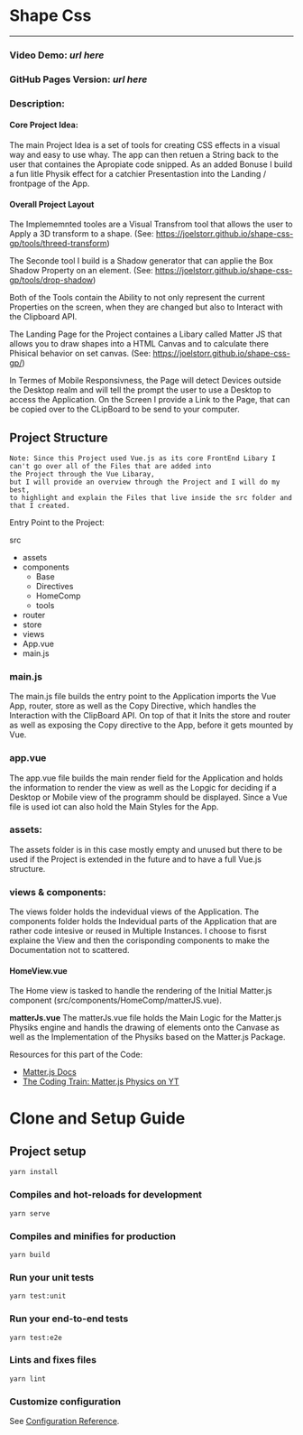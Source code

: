# Shape Css
<hr/>

### Video Demo:  *url here* 
### GitHub Pages Version: *url here*
### Description:

#### Core Project Idea:
The main Project Idea is a set of tools for creating CSS effects in a visual way and easy to use whay. The app can then retuen a String back to the user that containes the Apropiate code  snipped. As an added Bonuse I build a fun litle Physik effect for a catchier Presentastion into the Landing / frontpage of the App.

#### Overall Project Layout
The Implememnted tooles are a Visual Transfrom tool that allows the user to Apply a 3D transform to a shape. 
(See: https://joelstorr.github.io/shape-css-gp/tools/threed-transform)

The Seconde tool  I build is a Shadow generator that can applie the Box Shadow Property on an element. 
(See: https://joelstorr.github.io/shape-css-gp/tools/drop-shadow)

Both of the Tools contain the Ability to not only represent the current Properties on the screen, when they are changed but also to Interact with the Clipboard API.

The Landing Page for the Project containes a Libary called Matter JS that allows you to draw shapes into a HTML Canvas and to calculate there Phisical behavior on set canvas. 
(See: https://joelstorr.github.io/shape-css-gp/)

In Termes of Mobile Responsivness, the Page will detect Devices outside the Desktop realm and will tell the prompt the user to use a Desktop to access the Application. On the Screen I provide a Link to the Page, that can be copied over to the CLipBoard to be send to your computer.


## Project Structure

```
Note: Since this Project used Vue.js as its core FrontEnd Libary I can't go over all of the Files that are added into
the Project through the Vue Libaray,
but I will provide an overview through the Project and I will do my best,
to highlight and explain the Files that live inside the src folder and that I created.
```

Entry Point to the Project:

src

- assets
- components
  - Base
  - Directives
  - HomeComp
  - tools   
- router
- store
- views
- App.vue
- main.js


### main.js
The main.js file builds the entry point to the Application imports the Vue App, router, store as well as the Copy Directive, which handles the Interaction with the ClipBoard API. On top of that it Inits the store and router as well as exposing the Copy directive to the App, before it gets mounted by Vue.


### app.vue
The app.vue file builds the main render field for the Application and holds the information to render the view as well as the Lopgic for deciding if a Desktop or Mobile view of the programm should be displayed. Since a Vue file is used iot can also hold the Main Styles for the App.

### assets:
The assets folder is in this case mostly empty and unused but there to be used if the Project is extended in the future and to have a full Vue.js structure.

### views & components:
The views folder holds the indevidual views of the Application. The components folder holds the Indevidual parts of the Application that are rather code intesive or reused in Multiple Instances. I choose to fisrst explaine the View and then the corisponding components to make the Documentation not to scattered.

#### HomeView.vue 
The Home view is tasked to handle the rendering of the Initial Matter.js component (src/components/HomeComp/matterJS.vue).

**matterJs.vue**
The matterJs.vue file holds the Main Logic for the Matter.js Physiks engine and handls the drawing of elements onto the Canvase as well as the Implementation of the Physiks based on the Matter.js Package.

Resources for this part of the Code:
- [Matter.js Docs](https://brm.io/matter-js/)
- [The Coding Train: Matter.js Physics on YT](https://www.youtube.com/watch?v=urR596FsU68&list=PLRqwX-V7Uu6bLh3T_4wtrmVHOrOEM1ig_)








# Clone and Setup Guide 

## Project setup
```
yarn install
```

### Compiles and hot-reloads for development
```
yarn serve
```

### Compiles and minifies for production
```
yarn build
```

### Run your unit tests
```
yarn test:unit
```

### Run your end-to-end tests
```
yarn test:e2e
```

### Lints and fixes files
```
yarn lint
```

### Customize configuration
See [Configuration Reference](https://cli.vuejs.org/config/).
